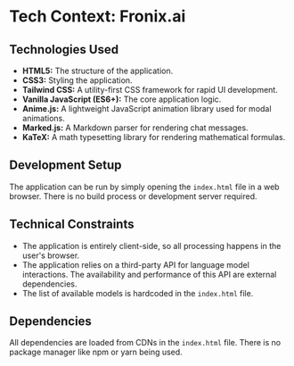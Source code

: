 # Tech Context: Fronix.ai

## Technologies Used

- **HTML5:** The structure of the application.
- **CSS3:** Styling the application.
- **Tailwind CSS:** A utility-first CSS framework for rapid UI development.
- **Vanilla JavaScript (ES6+):** The core application logic.
- **Anime.js:** A lightweight JavaScript animation library used for modal animations.
- **Marked.js:** A Markdown parser for rendering chat messages.
- **KaTeX:** A math typesetting library for rendering mathematical formulas.

## Development Setup

The application can be run by simply opening the `index.html` file in a web browser. There is no build process or development server required.

## Technical Constraints

- The application is entirely client-side, so all processing happens in the user's browser.
- The application relies on a third-party API for language model interactions. The availability and performance of this API are external dependencies.
- The list of available models is hardcoded in the `index.html` file.

## Dependencies

All dependencies are loaded from CDNs in the `index.html` file. There is no package manager like npm or yarn being used.
